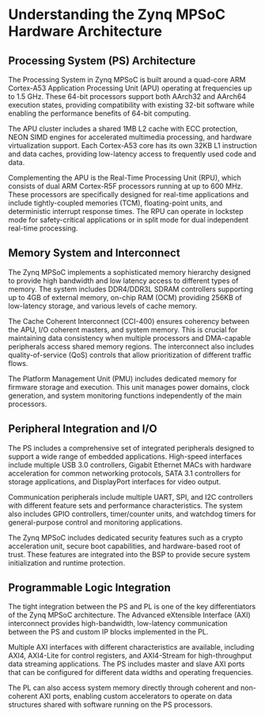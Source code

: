 # Understanding the Zynq MPSoC Hardware Architecture

## Processing System (PS) Architecture

The Processing System in Zynq MPSoC is built around a quad-core ARM Cortex-A53 Application Processing Unit (APU) operating at frequencies up to 1.5 GHz. These 64-bit processors support both AArch32 and AArch64 execution states, providing compatibility with existing 32-bit software while enabling the performance benefits of 64-bit computing.

The APU cluster includes a shared 1MB L2 cache with ECC protection, NEON SIMD engines for accelerated multimedia processing, and hardware virtualization support. Each Cortex-A53 core has its own 32KB L1 instruction and data caches, providing low-latency access to frequently used code and data.

Complementing the APU is the Real-Time Processing Unit (RPU), which consists of dual ARM Cortex-R5F processors running at up to 600 MHz. These processors are specifically designed for real-time applications and include tightly-coupled memories (TCM), floating-point units, and deterministic interrupt response times. The RPU can operate in lockstep mode for safety-critical applications or in split mode for dual independent real-time processing.

## Memory System and Interconnect

The Zynq MPSoC implements a sophisticated memory hierarchy designed to provide high bandwidth and low latency access to different types of memory. The system includes DDR4/DDR3L SDRAM controllers supporting up to 4GB of external memory, on-chip RAM (OCM) providing 256KB of low-latency storage, and various levels of cache memory.

The Cache Coherent Interconnect (CCI-400) ensures coherency between the APU, I/O coherent masters, and system memory. This is crucial for maintaining data consistency when multiple processors and DMA-capable peripherals access shared memory regions. The interconnect also includes quality-of-service (QoS) controls that allow prioritization of different traffic flows.

The Platform Management Unit (PMU) includes dedicated memory for firmware storage and execution. This unit manages power domains, clock generation, and system monitoring functions independently of the main processors.

## Peripheral Integration and I/O

The PS includes a comprehensive set of integrated peripherals designed to support a wide range of embedded applications. High-speed interfaces include multiple USB 3.0 controllers, Gigabit Ethernet MACs with hardware acceleration for common networking protocols, SATA 3.1 controllers for storage applications, and DisplayPort interfaces for video output.

Communication peripherals include multiple UART, SPI, and I2C controllers with different feature sets and performance characteristics. The system also includes GPIO controllers, timer/counter units, and watchdog timers for general-purpose control and monitoring applications.

The Zynq MPSoC includes dedicated security features such as a crypto acceleration unit, secure boot capabilities, and hardware-based root of trust. These features are integrated into the BSP to provide secure system initialization and runtime protection.

## Programmable Logic Integration

The tight integration between the PS and PL is one of the key differentiators of the Zynq MPSoC architecture. The Advanced eXtensible Interface (AXI) interconnect provides high-bandwidth, low-latency communication between the PS and custom IP blocks implemented in the PL.

Multiple AXI interfaces with different characteristics are available, including AXI4, AXI4-Lite for control registers, and AXI4-Stream for high-throughput data streaming applications. The PS includes master and slave AXI ports that can be configured for different data widths and operating frequencies.

The PL can also access system memory directly through coherent and non-coherent AXI ports, enabling custom accelerators to operate on data structures shared with software running on the PS processors.
